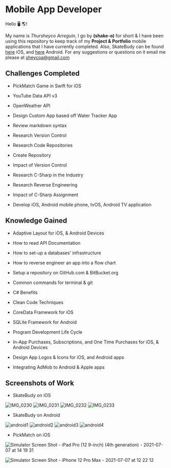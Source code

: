 # Mobile App Developer

Hello 🖥 🌎!

My name is _Thursheyco Arreguin_, I go by **(shake-o)** for short & I have been using this repository to keep track of my **Project & Portfolio** mobile applications that I have currently completed. Also, SkateBudy can be found [here](https://apps.apple.com/us/app/skatebudy/id1557374871) iOS, and [here](https://play.google.com/store/apps/details?id=com.thursheyco.skatebud) Android. For any suggestions or questions on it email me please at sheycoa@gmail.com

## Challenges Completed
- PickMatch Game in Swift for iOS

- YouTube Data API v3

- OpenWeather API

- Design Custom App based off Water Tracker App

- Review markdown syntax

- Research Version Control

- Research Code Repositories

- Create Repository

- Impact of Version Control

- Research C-Sharp in the Industry

- Research Reverse Engineering

- Impact of C-Sharp Assignment

- Develop iOS, Android mobile phone, tvOS, Android TV application

## Knowledge Gained
- Adaptive Layout for iOS, & Android Devices

- How to read API Documentation

- How to set-up a databases' infrastructure

- How to reverse engineer an app into a flow chart

- Setup a repository on GitHub.com & BitBucket.org

- Common commands for terminal & git

- C# Benefits

- Clean Code Techniques

- CoreData Framework for iOS

- SQLite Framework for Android

- Program Development Life Cycle

- In-App Purchases, Subscriptions, and One Time Purchases for iOS, & Android Devices

- Design App Logos & Icons for iOS, and Android apps

- Integrating AdMob to Android & Apple apps

## Screenshots of Work

- SkateBudy on iOS

![IMG_0230](https://user-images.githubusercontent.com/40646431/108576091-4aeea680-72ea-11eb-91ca-9ccf73a18c49.PNG)
![IMG_0231](https://user-images.githubusercontent.com/40646431/108576092-4b873d00-72ea-11eb-9eb0-65b51e93aac9.PNG)
![IMG_0232](https://user-images.githubusercontent.com/40646431/108576094-4c1fd380-72ea-11eb-9140-f146e4589882.PNG)
![IMG_0233](https://user-images.githubusercontent.com/40646431/108576096-4d510080-72ea-11eb-8568-08166892ba35.PNG)

- SkateBudy on Android

![android1](https://user-images.githubusercontent.com/40646431/120404092-95cd8080-c313-11eb-8712-ce59ff7ec161.png)
![android2](https://user-images.githubusercontent.com/40646431/120404143-b5fd3f80-c313-11eb-9468-5e5b2fb0bf5a.png)
![android3](https://user-images.githubusercontent.com/40646431/120404180-ca413c80-c313-11eb-9eb4-b6df62bae1f3.png)
![android4](https://user-images.githubusercontent.com/40646431/120404205-d62cfe80-c313-11eb-93e5-625a21d71c06.png)

- PickMatch on iOS

![Simulator Screen Shot - iPad Pro (12 9-inch) (4th generation) - 2021-07-07 at 14 19 31](https://user-images.githubusercontent.com/40646431/124952741-7d234b00-dfe2-11eb-9044-8424d389c5f0.png)

![Simulator Screen Shot - iPhone 12 Pro Max - 2021-07-07 at 12 22 12](https://user-images.githubusercontent.com/40646431/124953301-05a1eb80-dfe3-11eb-8e4b-feef9e22af6b.png)
